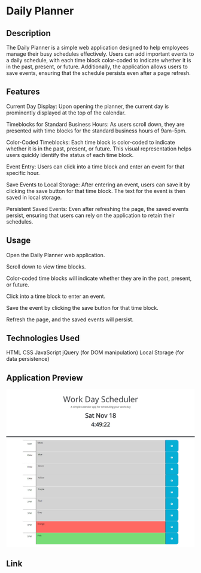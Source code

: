 # Daily Planner

## Description
The Daily Planner is a simple web application designed to help employees manage their busy schedules effectively. Users can add important events to a daily schedule, with each time block color-coded to indicate whether it is in the past, present, or future. Additionally, the application allows users to save events, ensuring that the schedule persists even after a page refresh.

## Features
Current Day Display: Upon opening the planner, the current day is prominently displayed at the top of the calendar.

Timeblocks for Standard Business Hours: As users scroll down, they are presented with time blocks for the standard business hours of 9am–5pm.

Color-Coded Timeblocks: Each time block is color-coded to indicate whether it is in the past, present, or future. This visual representation helps users quickly identify the status of each time block.

Event Entry: Users can click into a time block and enter an event for that specific hour.

Save Events to Local Storage: After entering an event, users can save it by clicking the save button for that time block. The text for the event is then saved in local storage.

Persistent Saved Events: Even after refreshing the page, the saved events persist, ensuring that users can rely on the application to retain their schedules.

## Usage
Open the Daily Planner web application.


Scroll down to view time blocks.

Color-coded time blocks will indicate whether they are in the past, present, or future.

Click into a time block to enter an event.

Save the event by clicking the save button for that time block.

Refresh the page, and the saved events will persist.

## Technologies Used
HTML
CSS
JavaScript
jQuery (for DOM manipulation)
Local Storage (for data persistence)

## Application Preview
![Preview of the Day Planner Application showing time features and listed event slots.](./Application/Assets/App.jpg) 

## Link
